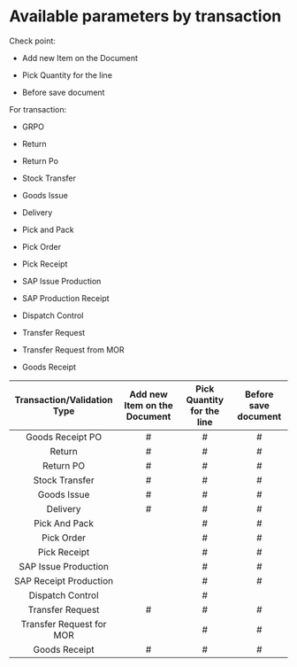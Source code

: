 # Available parameters by transaction

Check point:

- Add new Item on the Document

- Pick Quantity for the line 

- Before save document

For transaction:

- GRPO

- Return

- Return Po

- Stock Transfer

- Goods Issue

- Delivery

- Pick and Pack

- Pick Order

- Pick Receipt

- SAP Issue Production

- SAP Production Receipt

- Dispatch Control

- Transfer Request

- Transfer Request from MOR

- Goods Receipt

| Transaction/Validation Type | Add new Item on the Document | Pick Quantity for the line | Before save document |
|:---------------------------:|:----------------------------:|:--------------------------:|:--------------------:|
| Goods Receipt PO            |               #              |              #             |           #          |
| Return                      |               #              |              #             |           #          |
| Return PO                   |               #              |              #             |           #          |
| Stock Transfer              |               #              |              #             |           #          |
| Goods Issue                 |               #              |              #             |           #          |
| Delivery                    |               #              |              #             |           #          |
| Pick And Pack               |                              |              #             |           #          |
| Pick Order                  |                              |              #             |           #          |
| Pick Receipt                |                              |              #             |           #          |
| SAP Issue Production        |                              |              #             |           #          |
| SAP Receipt Production      |                              |              #             |           #          |
| Dispatch Control            |                              |              #             |                      |
| Transfer Request            |               #              |              #             |           #          |
| Transfer Request for MOR    |                              |              #             |           #          |
| Goods Receipt               |               #              |              #             |           #          |
